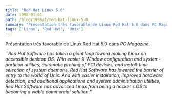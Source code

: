 ```yaml
---
title: "Red Hat Linux 5.0"
date: 1998-01-01
path: /blog/1998/1/red-hat-linux-5-0
summary: "Présentation très favorable de Linux Red Hat 5.0 dans PC Magazine."
tags: ['Linux', 'Red Hat', 'Unix']
---
```


<P>
Présentation très favorable de Linux Red Hat 5.0 dans <EM>PC Magazine</EM>.
</P>

<P>``<EM>Red Hat Software has taken a giant leap toward making Linux an
accessible desktop OS. With easier X Window configuration and
system-partition utilities, automatic probing of PCI devices, and
install-time selection of system daemons, Red Hat Software has lowered
the barrier of entry to the world of Unix.  And with easier
installation, improved hardware detection, and additional applications
and system administration utilities, Red Hat Software has advanced
Linux from being a hacker's OS to becoming a viable commercial
solution.</EM>''
</P>


